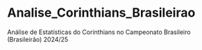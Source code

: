 # Analise_Corinthians_Brasileirao
Análise de Estatísticas do Corinthians no Campeonato Brasileiro (Brasileirão) 2024/25
